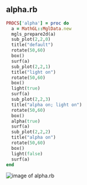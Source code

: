 
## alpha.rb

```ruby
PROCS['alpha'] = proc do
  a = MathGL::MglData.new
  mgls_prepare2d(a)
  sub_plot(2,2,0)
  title("default")
  rotate(50,60)
  box()
  surf(a)
  sub_plot(2,2,1)
  title("light on")
  rotate(50,60)
  box()
  light(true)
  surf(a)
  sub_plot(2,2,3)
  title("alpha on; light on")
  rotate(50,60)
  box()
  alpha(true)
  surf(a)
  sub_plot(2,2,2)
  title("alpha on")
  rotate(50,60)
  box()
  light(false)
  surf(a)
end


```
![image of alpha.rb](https://raw.github.com/masa16/ruby-mathgl-sample/master/samples/alpha/alpha.png)
